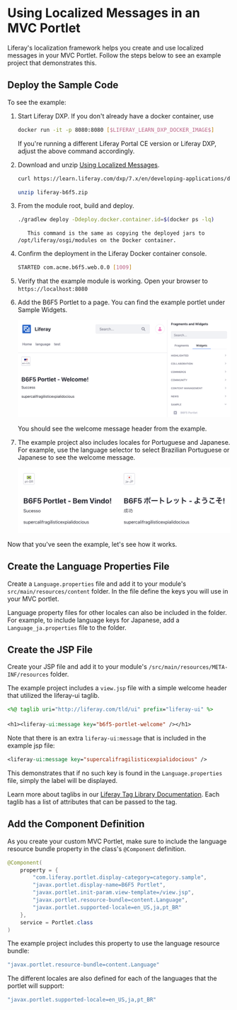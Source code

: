# Using Localized Messages in an MVC Portlet

Liferay's localization framework helps you create and use localized messages in your MVC Portlet. Follow the steps below to see an example project that demonstrates this. 

## Deploy the Sample Code

To see the example:

1. Start Liferay DXP. If you don't already have a docker container, use

    ```bash
    docker run -it -p 8080:8080 [$LIFERAY_LEARN_DXP_DOCKER_IMAGE$]
    ```

    If you're running a different Liferay Portal CE version or Liferay DXP, adjust the above command accordingly. 

1. Download and unzip [Using Localized Messages](./liferay-b6f5.zip).

    ```bash
    curl https://learn.liferay.com/dxp/7.x/en/developing-applications/developing-a-java-web-application/using-mvc/using-localized-messages-in-an-mvc-portlet/resources/liferay-b6f5.zip -O
    ```

    ```bash
    unzip liferay-b6f5.zip
    ```

1. From the module root, build and deploy.

    ```bash
    ./gradlew deploy -Ddeploy.docker.container.id=$(docker ps -lq)
    ```

    ```note::
       This command is the same as copying the deployed jars to /opt/liferay/osgi/modules on the Docker container.
    ```

1. Confirm the deployment in the Liferay Docker container console.

    ```bash
    STARTED com.acme.b6f5.web.0.0 [1009]
    ```

1. Verify that the example module is working. Open your browser to `https://localhost:8080`

1. Add the B6F5 Portlet to a page. You can find the example portlet under Sample Widgets.

    ![Add the B6F5 Portlet to a page.](./using-localized-messages-in-an-mvc-portlet/images/01.png)

    You should see the welcome message header from the example.

1. The example project also includes locales for Portuguese and Japanese. For example, use the language selector to select Brazilian Portuguese or Japanese to see the welcome message.

    ![The example shows locales for Portuguese and Japanese.](./using-localized-messages-in-an-mvc-portlet/images/02.png)

Now that you've seen the example, let's see how it works.

## Create the Language Properties File

Create a `Language.properties` file and add it to your module's `src/main/resources/content` folder. In the file define the keys you will use in your MVC portlet. 

Language property files for other locales can also be included in the folder. For example, to include language keys for Japanese, add a `Language_ja.properties` file to the folder.

## Create the JSP File

Create your JSP file and add it to your module's `/src/main/resources/META-INF/resources` folder.

The example project includes a `view.jsp` file with a simple welcome header that utilized the liferay-ui taglib.

```jsp
<%@ taglib uri="http://liferay.com/tld/ui" prefix="liferay-ui" %>

<h1><liferay-ui:message key="b6f5-portlet-welcome" /></h1>
```

Note that there is an extra `liferay-ui:message` that is included in the example jsp file: 

```jsp
<liferay-ui:message key="supercalifragilisticexpialidocious" />
```

This demonstrates that if no such key is found in the `Language.properties` file, simply the label will be displayed.

Learn more about taglibs in our [Liferay Tag Library Documentation](https://docs.liferay.com/portal/7.3-latest/taglibs/util-taglib/). 
Each taglib has a list of attributes that can be passed to the tag.

## Add the Component Definition

As you create your custom MVC Portlet, make sure to include the language resource bundle property in the class's `@Component` definition.

```java
@Component(
	property = {
		"com.liferay.portlet.display-category=category.sample",
		"javax.portlet.display-name=B6F5 Portlet",
		"javax.portlet.init-param.view-template=/view.jsp",
		"javax.portlet.resource-bundle=content.Language",
		"javax.portlet.supported-locale=en_US,ja,pt_BR"
	},
	service = Portlet.class
)
```

The example project includes this property to use the language resource bundle: 

```java
"javax.portlet.resource-bundle=content.Language"
```

The different locales are also defined for each of the languages that the portlet will support:

```java
"javax.portlet.supported-locale=en_US,ja,pt_BR"
```